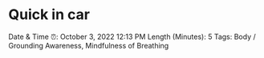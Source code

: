 # Quick in car

Date & Time ⏰: October 3, 2022 12:13 PM
Length (Minutes): 5
Tags: Body / Grounding Awareness, Mindfulness of Breathing